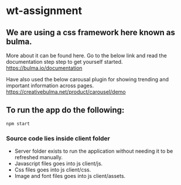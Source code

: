 # wt-assignment

## We are using a css framework here known as bulma.

More about it can be found here. Go to the below link and read the documentation step step to get yourself started.
https://bulma.io/documentation

Have also used the below carousal plugin for showing trending and important information across pages.
https://creativebulma.net/product/carousel/demo

## To run the app do the following:

`npm start`

### Source code lies inside client folder

- Server folder exists to run the application without needing it to be refreshed manually.
- Javascript files goes into js client/js.
- Css files goes into js client/css.
- Image and font files goes into js client/assets.
